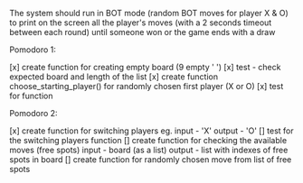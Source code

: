 The system should run in BOT mode (random BOT moves for player X & O) to print on the screen all the 
player's moves (with a 2 seconds timeout between each round) until someone won or the game ends with 
a draw

Pomodoro 1:

[x] create function for creating empty board (9 empty ' ')
    [x] test - check expected board and length of the list 
[x] create function  choose_starting_player() for randomly chosen first player (X or O)
    [x] test for function

Pomodoro 2:

[x] create function for switching players
        eg. input - 'X'
            output - 'O'
    [] test for the switching players function 
[] create function for checking the available moves (free spots)
            input - board (as a list)
            output - list with indexes of free spots in board
[] create function for randomly chosen move from list of free spots



